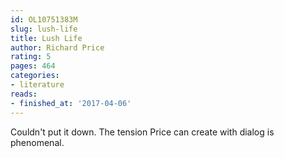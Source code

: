 ```yaml
---
id: OL10751383M
slug: lush-life
title: Lush Life
author: Richard Price
rating: 5
pages: 464
categories:
- literature
reads:
- finished_at: '2017-04-06'
---
```

Couldn't put it down. The tension Price can create with dialog is phenomenal.

